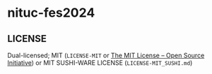 # nituc-fes2024

## LICENSE

Dual-licensed; MIT (`LICENSE-MIT` or [The MIT License – Open Source Initiative](https://opensource.org/license/mit/)) or MIT SUSHI-WARE LICENSE (`LICENSE-MIT_SUSHI.md`)
